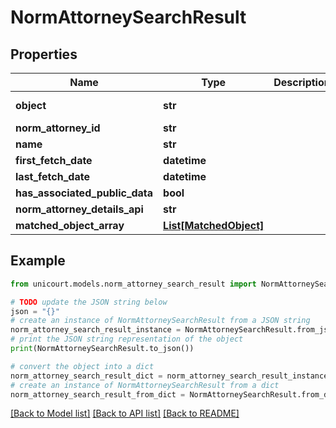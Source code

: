 # NormAttorneySearchResult


## Properties

Name | Type | Description | Notes
------------ | ------------- | ------------- | -------------
**object** | **str** |  | [default to 'NormAttorneySearchResult']
**norm_attorney_id** | **str** |  | 
**name** | **str** |  | 
**first_fetch_date** | **datetime** |  | 
**last_fetch_date** | **datetime** |  | 
**has_associated_public_data** | **bool** |  | 
**norm_attorney_details_api** | **str** |  | 
**matched_object_array** | [**List[MatchedObject]**](MatchedObject.md) |  | 

## Example

```python
from unicourt.models.norm_attorney_search_result import NormAttorneySearchResult

# TODO update the JSON string below
json = "{}"
# create an instance of NormAttorneySearchResult from a JSON string
norm_attorney_search_result_instance = NormAttorneySearchResult.from_json(json)
# print the JSON string representation of the object
print(NormAttorneySearchResult.to_json())

# convert the object into a dict
norm_attorney_search_result_dict = norm_attorney_search_result_instance.to_dict()
# create an instance of NormAttorneySearchResult from a dict
norm_attorney_search_result_from_dict = NormAttorneySearchResult.from_dict(norm_attorney_search_result_dict)
```
[[Back to Model list]](../README.md#documentation-for-models) [[Back to API list]](../README.md#documentation-for-api-endpoints) [[Back to README]](../README.md)


